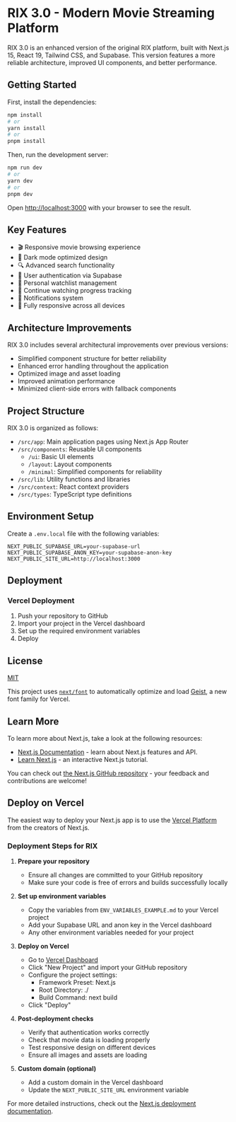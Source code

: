# RIX 3.0 - Modern Movie Streaming Platform

RIX 3.0 is an enhanced version of the original RIX platform, built with Next.js 15, React 19, Tailwind CSS, and Supabase. This version features a more reliable architecture, improved UI components, and better performance.

## Getting Started

First, install the dependencies:

```bash
npm install
# or
yarn install
# or
pnpm install
```

Then, run the development server:

```bash
npm run dev
# or
yarn dev
# or
pnpm dev
```

Open [http://localhost:3000](http://localhost:3000) with your browser to see the result.

## Key Features

- 🎬 Responsive movie browsing experience
- 🌙 Dark mode optimized design
- 🔍 Advanced search functionality
- 👤 User authentication via Supabase
- 💾 Personal watchlist management
- 🔄 Continue watching progress tracking
- 🔔 Notifications system
- 📱 Fully responsive across all devices

## Architecture Improvements

RIX 3.0 includes several architectural improvements over previous versions:

- Simplified component structure for better reliability
- Enhanced error handling throughout the application
- Optimized image and asset loading
- Improved animation performance
- Minimized client-side errors with fallback components

## Project Structure

RIX 3.0 is organized as follows:

- `/src/app`: Main application pages using Next.js App Router
- `/src/components`: Reusable UI components
  - `/ui`: Basic UI elements
  - `/layout`: Layout components
  - `/minimal`: Simplified components for reliability
- `/src/lib`: Utility functions and libraries
- `/src/context`: React context providers
- `/src/types`: TypeScript type definitions

## Environment Setup

Create a `.env.local` file with the following variables:

```
NEXT_PUBLIC_SUPABASE_URL=your-supabase-url
NEXT_PUBLIC_SUPABASE_ANON_KEY=your-supabase-anon-key
NEXT_PUBLIC_SITE_URL=http://localhost:3000
```

## Deployment

### Vercel Deployment

1. Push your repository to GitHub
2. Import your project in the Vercel dashboard
3. Set up the required environment variables
4. Deploy

## License

[MIT](LICENSE)

This project uses [`next/font`](https://nextjs.org/docs/app/building-your-application/optimizing/fonts) to automatically optimize and load [Geist](https://vercel.com/font), a new font family for Vercel.

## Learn More

To learn more about Next.js, take a look at the following resources:

- [Next.js Documentation](https://nextjs.org/docs) - learn about Next.js features and API.
- [Learn Next.js](https://nextjs.org/learn) - an interactive Next.js tutorial.

You can check out [the Next.js GitHub repository](https://github.com/vercel/next.js) - your feedback and contributions are welcome!

## Deploy on Vercel

The easiest way to deploy your Next.js app is to use the [Vercel Platform](https://vercel.com/new?utm_medium=default-template&filter=next.js&utm_source=create-next-app&utm_campaign=create-next-app-readme) from the creators of Next.js.

### Deployment Steps for RIX

1. **Prepare your repository**
   - Ensure all changes are committed to your GitHub repository
   - Make sure your code is free of errors and builds successfully locally

2. **Set up environment variables**
   - Copy the variables from `ENV_VARIABLES_EXAMPLE.md` to your Vercel project
   - Add your Supabase URL and anon key in the Vercel dashboard
   - Any other environment variables needed for your project

3. **Deploy on Vercel**
   - Go to [Vercel Dashboard](https://vercel.com/dashboard)
   - Click "New Project" and import your GitHub repository
   - Configure the project settings:
     - Framework Preset: Next.js
     - Root Directory: ./
     - Build Command: next build
   - Click "Deploy"

4. **Post-deployment checks**
   - Verify that authentication works correctly
   - Check that movie data is loading properly
   - Test responsive design on different devices
   - Ensure all images and assets are loading

5. **Custom domain (optional)**
   - Add a custom domain in the Vercel dashboard
   - Update the `NEXT_PUBLIC_SITE_URL` environment variable

For more detailed instructions, check out the [Next.js deployment documentation](https://nextjs.org/docs/app/building-your-application/deploying).
